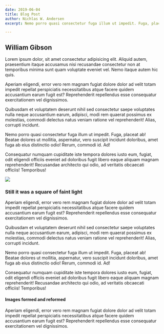 ```yaml
---
date: 2019-06-04
title: Blog Post
author: Nichlas W. Andersen
excerpt: Nemo porro quasi consectetur fuga illum ut impedit. Fuga, placeat ab! Beatae 

---
```


## William Gibson

Lorem ipsum dolor, sit amet consectetur adipisicing elit. Aliquid autem, praesentium itaque accusamus nisi recusandae consectetur non at temporibus minima sunt quam voluptate eveniet vel. Nemo itaque autem hic quis.

Aperiam eligendi, error vero rem magnam fugiat dolore dolor ad velit totam impedit repellat perspiciatis necessitatibus atque facere quidem accusantium earum fugit est? Reprehenderit repellendus esse consequatur exercitationem vel dignissimos.

Quibusdam et voluptatem deserunt nihil sed consectetur saepe voluptates nulla neque accusantium earum, adipisci, modi rem quaerat possimus ex molestias, commodi delectus natus veniam ratione vel reprehenderit! Alias, corrupti incidunt.

Nemo porro quasi consectetur fuga illum ut impedit. Fuga, placeat ab! Beatae dolores ut mollitia, aspernatur, vero suscipit incidunt doloribus, amet fuga ab eius distinctio odio! Rerum, commodi id. Ad!

Consequatur numquam cupiditate iste tempora dolores iusto eum, fugiat, odit eligendi officiis eveniet ad doloribus fugit libero eaque aliquam magnam reprehenderit! Recusandae architecto qui odio, ad veritatis obcaecati officiis! Temporibus!

![](/uploads/mike-dorner-173502-unsplash.jpg)

### Still it was a square of faint light

Aperiam eligendi, error vero rem magnam fugiat dolore dolor ad velit totam impedit repellat perspiciatis necessitatibus atque facere quidem accusantium earum fugit est? Reprehenderit repellendus esse consequatur exercitationem vel dignissimos.

Quibusdam et voluptatem deserunt nihil sed consectetur saepe voluptates nulla neque accusantium earum, adipisci, modi rem quaerat possimus ex molestias, commodi delectus natus veniam ratione vel reprehenderit! Alias, corrupti incidunt.

Nemo porro quasi consectetur fuga illum ut impedit. Fuga, placeat ab! Beatae dolores ut mollitia, aspernatur, vero suscipit incidunt doloribus, amet fuga ab eius distinctio odio! Rerum, commodi id. Ad!

Consequatur numquam cupiditate iste tempora dolores iusto eum, fugiat, odit eligendi officiis eveniet ad doloribus fugit libero eaque aliquam magnam reprehenderit! Recusandae architecto qui odio, ad veritatis obcaecati officiis! Temporibus!

#### Images formed and reformed

Aperiam eligendi, error vero rem magnam fugiat dolore dolor ad velit totam impedit repellat perspiciatis necessitatibus atque facere quidem accusantium earum fugit est? Reprehenderit repellendus esse consequatur exercitationem vel dignissimos.